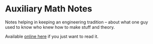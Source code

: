 Auxiliary Math Notes
====================

Notes helping in keeping an engineering tradition – about
what one guy used to know who knew how to make stuff and theory.

Available [online here](http://srguiwiz.github.com/auxiliary-math-notes/)
if you just want to read it.
